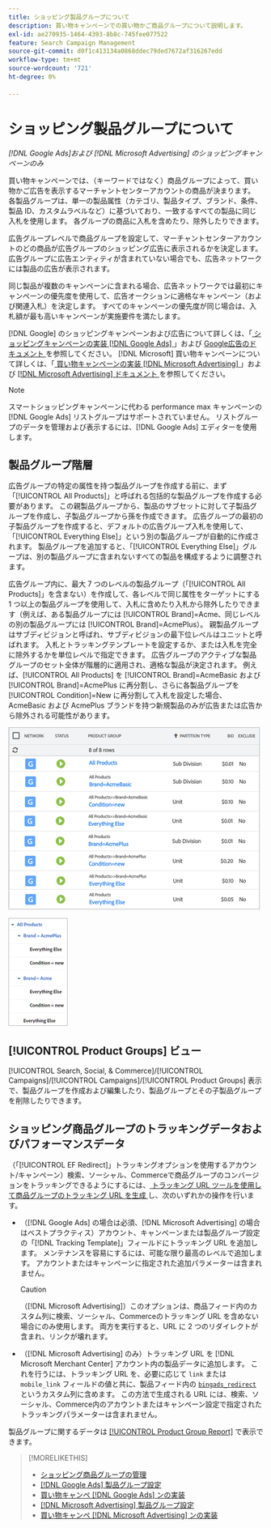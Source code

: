 ```yaml
---
title: ショッピング製品グループについて
description: 買い物キャンペーンでの買い物かご商品グループについて説明します。
exl-id: ae270935-1464-4393-8b8c-745fee077522
feature: Search Campaign Management
source-git-commit: d0f1c413134a0868ddec79ded7672af316267edd
workflow-type: tm+mt
source-wordcount: '721'
ht-degree: 0%

---
```


# ショッピング製品グループについて

*[!DNL Google Ads]および [!DNL Microsoft Advertising] のショッピングキャンペーンのみ*

買い物キャンペーンでは、（キーワードではなく）商品グループによって、買い物かご広告を表示するマーチャントセンターアカウントの商品が決まります。 各製品グループは、単一の製品属性（カテゴリ、製品タイプ、ブランド、条件、製品 ID、カスタムラベルなど）に基づいており、一致するすべての製品に同じ入札を使用します。 各グループの商品に入札を含めたり、除外したりできます。

広告グループレベルで商品グループを設定して、マーチャントセンターアカウントのどの商品が広告グループのショッピング広告に表示されるかを決定します。 広告グループに広告エンティティが含まれていない場合でも、広告ネットワークには製品の広告が表示されます。

同じ製品が複数のキャンペーンに含まれる場合、広告ネットワークでは最初にキャンペーンの優先度を使用して、広告オークションに適格なキャンペーン（および関連入札）を決定します。 すべてのキャンペーンの優先度が同じ場合は、入札額が最も高いキャンペーンが実施要件を満たします。

[!DNL Google] のショッピングキャンペーンおよび広告について詳しくは、「[ ショッピングキャンペーンの実装  [!DNL Google Ads] ](/help/search-social-commerce/campaign-management/special-workflows/google-shopping-campaigns.md)」および [Google広告のドキュメント ](https://support.google.com/google-ads/answer/3455481?visit_id=638205553638977410-2592024034&rd=1) を参照してください。 [!DNL Microsoft] 買い物キャンペーンについて詳しくは、「[ 買い物キャンペーンの実装  [!DNL Microsoft Advertising]  ](/help/search-social-commerce/campaign-management/special-workflows/microsoft-shopping-campaigns.md)」および [[!DNL Microsoft Advertising]  ドキュメント ](https://help.bingads.microsoft.com/#apex/3/en/50903/1-500) を参照してください。

>[!NOTE]
>
>スマートショッピングキャンペーンに代わる performance max キャンペーンの [!DNL Google Ads] リストグループはサポートされていません。 リストグループのデータを管理および表示するには、[!DNL Google Ads] エディターを使用します。

## 製品グループ階層

広告グループの特定の属性を持つ製品グループを作成する前に、まず「[!UICONTROL All Products]」と呼ばれる包括的な製品グループを作成する必要があります。 この親製品グループから、製品のサブセットに対して子製品グループを作成し、子製品グループから孫を作成できます。 広告グループの最初の子製品グループを作成すると、デフォルトの広告グループ入札を使用して、「[!UICONTROL Everything Else]」という別の製品グループが自動的に作成されます。 製品グループを追加すると、「[!UICONTROL Everything Else]」グループは、別の製品グループに含まれないすべての製品を構成するように調整されます。

広告グループ内に、最大 7 つのレベルの製品グループ（「[!UICONTROL All Products]」を含まない）を作成して、各レベルで同じ属性をターゲットにする 1 つ以上の製品グループを使用して、入札に含めたり入札から除外したりできます（例えば、ある製品グループには [!UICONTROL Brand]=Acme、同じレベルの別の製品グループには [!UICONTROL Brand]=AcmePlus）。 親製品グループはサブディビジョンと呼ばれ、サブディビジョンの最下位レベルはユニットと呼ばれます。 入札とトラッキングテンプレートを設定するか、または入札を完全に除外するかを単位レベルで指定できます。 広告グループのアクティブな製品グループのセット全体が階層的に適用され、適格な製品が決定されます。 例えば、[!UICONTROL All Products] を [!UICONTROL Brand]=AcmeBasic および [!UICONTROL Brand]=AcmePlus に再分割し、さらに各製品グループを [!UICONTROL Condition]=New に再分割して入札を設定した場合、AcmeBasic および AcmePlus ブランドを持つ新規製品のみが広告または広告から除外される可能性があります。

![ 製品グループセットの例 ](/help/search-social-commerce/assets/product-group-list.png " 製品グループセットの例 ")

![ 製品グループ階層 ](/help/search-social-commerce/assets/product-group-tree.png " 例 – 製品グループ階層 ")

## [!UICONTROL Product Groups] ビュー

[!UICONTROL Search, Social, & Commerce]/[!UICONTROL Campaigns]/[!UICONTROL Campaigns]/[!UICONTROL Product Groups] 表示で、製品グループを作成および編集したり、製品グループとその子製品グループを削除したりできます。

## ショッピング商品グループのトラッキングデータおよびパフォーマンスデータ

（「[!UICONTROL EF Redirect]」トラッキングオプションを使用するアカウント/キャンペーン）検索、ソーシャル、Commerceで商品グループのコンバージョンをトラッキングできるようにするには、[ トラッキング URL ツールを使用して商品グループのトラッキング URL を生成 ](/help/search-social-commerce/tools/click-tracking-url-generate.md) し、次のいずれかの操作を行います。

* （[!DNL Google Ads] の場合は必須、[!DNL Microsoft Advertising] の場合はベストプラクティス）アカウント、キャンペーンまたは製品グループ設定の「[!DNL Tracking Template]」フィールドにトラッキング URL を追加します。 メンテナンスを容易にするには、可能な限り最高のレベルで追加します。 アカウントまたはキャンペーンに指定された追加パラメーターは含まれません。

  >[!CAUTION]
  >
  >（[!DNL Microsoft Advertising]）このオプションは、商品フィード内のカスタム列に検索、ソーシャル、Commerceのトラッキング URL を含めない場合にのみ使用します。 両方を実行すると、URL に 2 つのリダイレクトが含まれ、リンクが壊れます。

* （[!DNL Microsoft Advertising] のみ）トラッキング URL を [!DNL Microsoft Merchant Center] アカウント内の製品データに追加します。 これを行うには、トラッキング URL を、必要に応じて `link` または `mobile_link` フィールドの値と共に、製品フィード内の [`bingads_redirect`](https://help.ads.microsoft.com/#apex/3/en/51084/0) というカスタム列に含めます。 この方法で生成される URL には、検索、ソーシャル、Commerce内のアカウントまたはキャンペーン設定で指定されたトラッキングパラメーターは含まれません。

製品グループに関するデータは [[!UICONTROL Product Group Report]](/help/search-social-commerce/reports/management/basic-advanced/product-group-report.md) で表示できます。

>[!MORELIKETHIS]
>
>* [ ショッピング商品グループの管理 ](product-group-manage.md)
>* [[!DNL Google Ads]  製品グループ設定 ](product-group-settings-google.md)
>* [ 買い物キャンペ  [!DNL Google Ads]  ンの実装 ](/help/search-social-commerce/campaign-management/special-workflows/google-shopping-campaigns.md)
>* [[!DNL Microsoft Advertising]  製品グループ設定 ](product-group-settings-microsoft.md)
>* [ 買い物キャンペ  [!DNL Microsoft Advertising]  ンの実装 ](/help/search-social-commerce/campaign-management/special-workflows/microsoft-shopping-campaigns.md)
